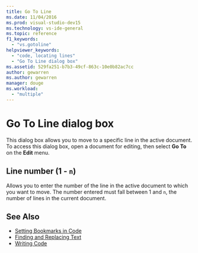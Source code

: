 ```yaml
---
title: Go To Line
ms.date: 11/04/2016
ms.prod: visual-studio-dev15
ms.technology: vs-ide-general
ms.topic: reference
f1_keywords:
  - "vs.gotoline"
helpviewer_keywords:
  - "code, locating lines"
  - "Go To Line dialog box"
ms.assetid: 529fa251-b7b3-49cf-863c-10e0b82ac7cc
author: gewarren
ms.author: gewarren
manager: douge
ms.workload:
  - "multiple"
---
```

# Go To Line dialog box

This dialog box allows you to move to a specific line in the active document. To access this dialog box, open a document for editing, then select **Go To** on the **Edit** menu.

## Line number (1 - `n`)

Allows you to enter the number of the line in the active document to which you want to move. The number entered must fall between 1 and `n`, the number of lines in the current document.

## See Also

- [Setting Bookmarks in Code](../../ide/setting-bookmarks-in-code.md)
- [Finding and Replacing Text](../../ide/finding-and-replacing-text.md)
- [Writing Code](../../ide/writing-code-in-the-code-and-text-editor.md)